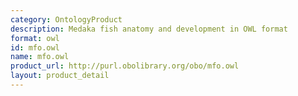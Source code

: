 ```yaml
---
category: OntologyProduct
description: Medaka fish anatomy and development in OWL format
format: owl
id: mfo.owl
name: mfo.owl
product_url: http://purl.obolibrary.org/obo/mfo.owl
layout: product_detail
---
```

